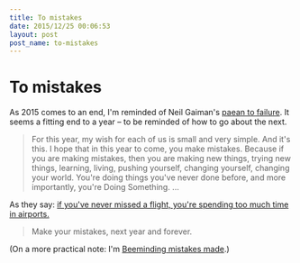 ```yaml
---
title: To mistakes
date: 2015/12/25 00:06:53
layout: post
post_name: to-mistakes
---
```

# To mistakes

As 2015 comes to an end, I'm reminded of Neil Gaiman's [paean to failure](http://journal.neilgaiman.com/2011/12/my-new-year-wish.html). It seems a fitting end to a year – to be reminded of how to go about the next. 

> For this year, my wish for each of us is small and very simple. And it's this. I hope that in this year to come, you make mistakes. Because if you are making mistakes, then you are making new things, trying new things, learning, living, pushing yourself, changing yourself, changing your world. You're doing things you've never done before, and more importantly, you're Doing Something. ...

As they say: [if you've never missed a flight, you're spending too much time in airports.](http://www.scottaaronson.com/blog/?p=40)

> Make your mistakes, next year and forever.

(On a more practical note: I'm [Beeminding mistakes made](https://www.beeminder.com/henryaj/goals/mistakes).)
